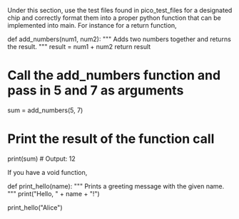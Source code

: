 Under this section, use the test files found in pico_test_files for a designated chip and correctly format them into a proper python function that can be implemented into main. For instance for a return function,

def add_numbers(num1, num2):
    """
    Adds two numbers together and returns the result.
    """
    result = num1 + num2
    return result

# Call the add_numbers function and pass in 5 and 7 as arguments
sum = add_numbers(5, 7)

# Print the result of the function call
print(sum)  # Output: 12

If you have a void function, 

def print_hello(name):
    """
    Prints a greeting message with the given name.
    """
    print("Hello, " + name + "!")

print_hello("Alice")
